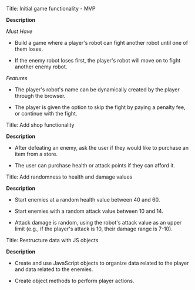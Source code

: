 Title: Initial game functionality - MVP

**Description**

_Must Have_

- Build a game where a player's robot can fight another robot until one of them loses.

- If the enemy robot loses first, the player's robot will move on to fight another enemy robot.

_Features_

- The player's robot's name can be dynamically created by the player through the browser.

- The player is given the option to skip the fight by paying a penalty fee, or continue with the fight.

Title: Add shop functionality

**Description**

- After defeating an enemy, ask the user if they would like to purchase an item from a store.

- The user can purchase health or attack points if they can afford it.

Title: Add randomness to health and damage values

**Description**

- Start enemies at a random health value between 40 and 60.

- Start enemies with a random attack value between 10 and 14.

- Attack damage is random, using the robot's attack value as an upper limit (e.g., if the player's attack is 10, their damage range is 7-10).

Title: Restructure data with JS objects

**Description**

- Create and use JavaScript objects to organize data related to the player and data related to the enemies.

- Create object methods to perform player actions.
